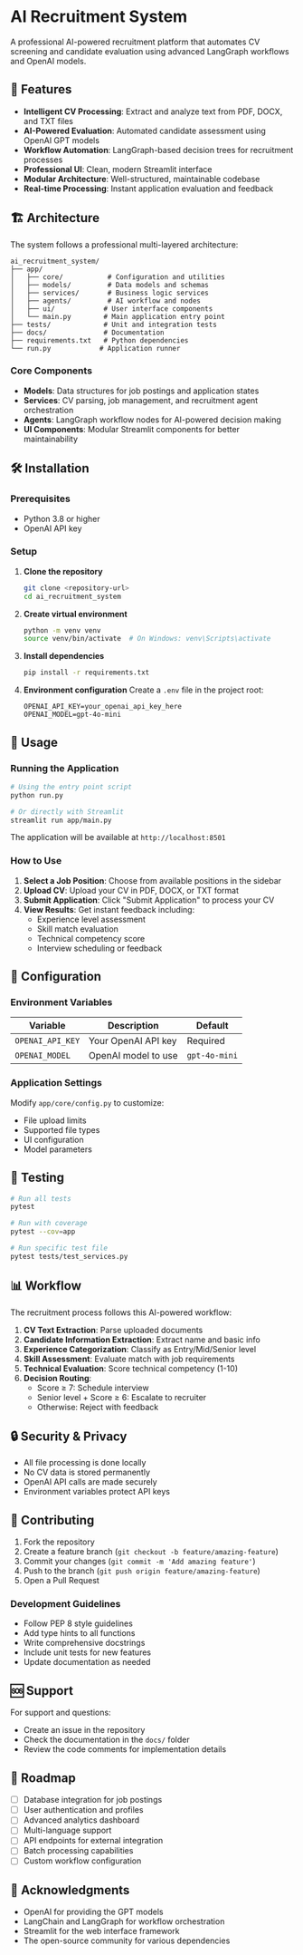 # AI Recruitment System

A professional AI-powered recruitment platform that automates CV screening and candidate evaluation using advanced LangGraph workflows and OpenAI models.

## 🚀 Features

- **Intelligent CV Processing**: Extract and analyze text from PDF, DOCX, and TXT files
- **AI-Powered Evaluation**: Automated candidate assessment using OpenAI GPT models
- **Workflow Automation**: LangGraph-based decision trees for recruitment processes
- **Professional UI**: Clean, modern Streamlit interface
- **Modular Architecture**: Well-structured, maintainable codebase
- **Real-time Processing**: Instant application evaluation and feedback

## 🏗️ Architecture

The system follows a professional multi-layered architecture:

```
ai_recruitment_system/
├── app/
│   ├── core/           # Configuration and utilities
│   ├── models/         # Data models and schemas
│   ├── services/       # Business logic services
│   ├── agents/         # AI workflow and nodes
│   ├── ui/            # User interface components
│   └── main.py        # Main application entry point
├── tests/             # Unit and integration tests
├── docs/              # Documentation
├── requirements.txt   # Python dependencies
└── run.py            # Application runner
```

### Core Components

- **Models**: Data structures for job postings and application states
- **Services**: CV parsing, job management, and recruitment agent orchestration
- **Agents**: LangGraph workflow nodes for AI-powered decision making
- **UI Components**: Modular Streamlit components for better maintainability

## 🛠️ Installation

### Prerequisites

- Python 3.8 or higher
- OpenAI API key

### Setup

1. **Clone the repository**
   ```bash
   git clone <repository-url>
   cd ai_recruitment_system
   ```

2. **Create virtual environment**
   ```bash
   python -m venv venv
   source venv/bin/activate  # On Windows: venv\Scripts\activate
   ```

3. **Install dependencies**
   ```bash
   pip install -r requirements.txt
   ```

4. **Environment configuration**
   Create a `.env` file in the project root:
   ```env
   OPENAI_API_KEY=your_openai_api_key_here
   OPENAI_MODEL=gpt-4o-mini
   ```

## 🚀 Usage

### Running the Application

```bash
# Using the entry point script
python run.py

# Or directly with Streamlit
streamlit run app/main.py
```

The application will be available at `http://localhost:8501`

### How to Use

1. **Select a Job Position**: Choose from available positions in the sidebar
2. **Upload CV**: Upload your CV in PDF, DOCX, or TXT format
3. **Submit Application**: Click "Submit Application" to process your CV
4. **View Results**: Get instant feedback including:
   - Experience level assessment
   - Skill match evaluation
   - Technical competency score
   - Interview scheduling or feedback

## 🔧 Configuration

### Environment Variables

| Variable | Description | Default |
|----------|-------------|---------|
| `OPENAI_API_KEY` | Your OpenAI API key | Required |
| `OPENAI_MODEL` | OpenAI model to use | `gpt-4o-mini` |

### Application Settings

Modify `app/core/config.py` to customize:
- File upload limits
- Supported file types
- UI configuration
- Model parameters

## 🧪 Testing

```bash
# Run all tests
pytest

# Run with coverage
pytest --cov=app

# Run specific test file
pytest tests/test_services.py
```

## 📊 Workflow

The recruitment process follows this AI-powered workflow:

1. **CV Text Extraction**: Parse uploaded documents
2. **Candidate Information Extraction**: Extract name and basic info
3. **Experience Categorization**: Classify as Entry/Mid/Senior level
4. **Skill Assessment**: Evaluate match with job requirements
5. **Technical Evaluation**: Score technical competency (1-10)
6. **Decision Routing**: 
   - Score ≥ 7: Schedule interview
   - Senior level + Score ≥ 6: Escalate to recruiter
   - Otherwise: Reject with feedback

## 🔒 Security & Privacy

- All file processing is done locally
- No CV data is stored permanently
- OpenAI API calls are made securely
- Environment variables protect API keys

## 🤝 Contributing

1. Fork the repository
2. Create a feature branch (`git checkout -b feature/amazing-feature`)
3. Commit your changes (`git commit -m 'Add amazing feature'`)
4. Push to the branch (`git push origin feature/amazing-feature`)
5. Open a Pull Request

### Development Guidelines

- Follow PEP 8 style guidelines
- Add type hints to all functions
- Write comprehensive docstrings
- Include unit tests for new features
- Update documentation as needed


## 🆘 Support

For support and questions:
- Create an issue in the repository
- Check the documentation in the `docs/` folder
- Review the code comments for implementation details

## 🔮 Roadmap

- [ ] Database integration for job postings
- [ ] User authentication and profiles
- [ ] Advanced analytics dashboard
- [ ] Multi-language support
- [ ] API endpoints for external integration
- [ ] Batch processing capabilities
- [ ] Custom workflow configuration

## 🙏 Acknowledgments

- OpenAI for providing the GPT models
- LangChain and LangGraph for workflow orchestration
- Streamlit for the web interface framework
- The open-source community for various dependencies


